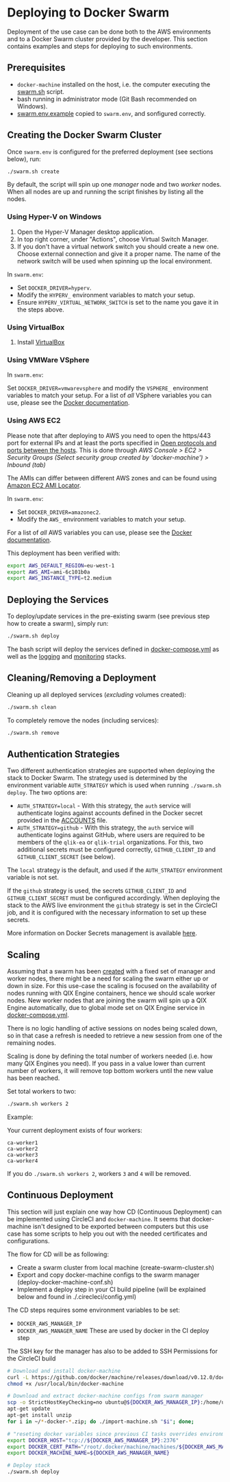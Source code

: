 # Deploying to Docker Swarm

Deployment of the use case can be done both to the AWS environments and to a Docker Swarm cluster provided by the
developer. This section contains examples and steps for deploying to such environments.

## Prerequisites

* `docker-machine` installed on the host, i.e. the computer executing the [swarm.sh](../swarm.sh) script.
* bash running in administrator mode (Git Bash recommended on Windows).
* [swarm.env.example](/swarm.env.example) copied to `swarm.env`, and sonfigured correctly.

## Creating the Docker Swarm Cluster

Once `swarm.env` is configured for the preferred deployment (see sections below), run:

```bash
./swarm.sh create
```

By default, the script will spin up one _manager_ node and two _worker_ nodes. When all nodes are up and running the
script finishes by listing all the nodes.

### Using Hyper-V on Windows

1. Open the Hyper-V Manager desktop application.
1. In top right corner, under "Actions", choose Virtual Switch Manager.
1. If you don't have a virtual network switch you should create a new one.
    Choose external connection and give it a proper name.
    The name of the network switch will be used when spinning up the local environment.

In `swarm.env`:

- Set `DOCKER_DRIVER=hyperv`.
- Modify the `HYPERV_` environment variables to match your setup.
- Ensure `HYPERV_VIRTUAL_NETWORK_SWITCH` is set to the name you gave it in the steps above.

### Using VirtualBox

1. Install [VirtualBox](https://www.virtualbox.org/wiki/Downloads)

### Using VMWare VSphere

In `swarm.env`:

Set `DOCKER_DRIVER=vmwarevsphere` and modify the `VSPHERE_` environment variables to match your setup. For a list of
_all_ VSphere variables you can use, please see the
[Docker documentation](https://docs.docker.com/machine/drivers/vsphere/).

### Using AWS EC2

Please note that after deploying to AWS you need to open the https/443 port for external IPs and at least the ports
specified in
[Open protocols and ports between the hosts](https://docs.docker.com/engine/swarm/swarm-tutorial/#open-protocols-and-ports-between-the-hosts).
This is done through *AWS Console > EC2 > Security Groups (Select security group created by 'docker-machine') >
Inbound (tab)*

The AMIs can differ between different AWS zones and can be found using
[Amazon EC2 AMI Locator](https://cloud-images.ubuntu.com/locator/ec2/).

In `swarm.env`:

- Set `DOCKER_DRIVER=amazonec2`.
- Modify the `AWS_` environment variables to match your setup.

For a list of _all_ AWS variables you can use, please see the
[Docker documentation](https://docs.docker.com/machine/drivers/aws/).

This deployment has been verified with:

```sh
export AWS_DEFAULT_REGION=eu-west-1
export AWS_AMI=ami-6c101b0a
export AWS_INSTANCE_TYPE=t2.medium
```

## Deploying the Services

To deploy/update services in the pre-existing swarm (see previous step how to create a swarm), simply run:

```bash
./swarm.sh deploy
```

The bash script will deploy the services defined in [docker-compose.yml](../docker-compose.yml) as well as the
[logging](../docker-compose.logging.yml) and [monitoring](../docker-compose.monitoring.yml) stacks.

## Cleaning/Removing a Deployment

Cleaning up all deployed services (_excluding_ volumes created):

```bash
./swarm.sh clean
```

To completely remove the nodes (including services):

```bash
./swarm.sh remove
```

## Authentication Strategies

Two different authentication strategies are supported when deploying the stack to Docker Swarm. The strategy used is
determined by the environment variable `AUTH_STRATEGY` which is used when running `./swarm.sh deploy`. The two options
are:

- `AUTH_STRATEGY=local` - With this strategy, the `auth` service will authenticate logins against
    accounts defined in the Docker secret provided in the [ACCOUNTS](../secrets/ACCOUNTS) file.
- `AUTH_STRATEGY=github` - With this strategy, the `auth` service will authenticate logins against GitHub, where users
    are required to be members of the `qlik-ea` or `qlik-trial` organizations. For this, two additional secrets must be
    configured correctly, `GITHUB_CLIENT_ID` and `GITHUB_CLIENT_SECRET` (see below).

The `local` strategy is the default, and used if the `AUTH_STRATEGY` environment variable is not set.

If the `github` strategy is used, the secrets `GITHUB_CLIENT_ID` and `GITHUB_CLIENT_SECRET` must be configured
accordingly. When deploying the stack to the AWS live environment the `github` strategy is set in the CircleCI job,
and it is configured with the necessary information to set up these secrets.

More information on Docker Secrets management is available [here](./secrets.md).

## Scaling

Assuming that a swarm has been [created](#deploy) with a fixed set of manager and worker nodes, there might be a need
for scaling the swarm either up or down in size. For this use-case the scaling is focused on the availability of nodes
running with QIX Engine containers, hence we should scale worker nodes. New worker nodes that are joining the swarm will
spin up a QIX Engine automatically, due to global mode set on QIX Engine service in
[docker-compose.yml](../docker-compose.yml).

There is no logic handling of active sessions on nodes being scaled down, so in that case a refresh is needed to
retrieve a new session from one of the remaining nodes.

Scaling is done by defining the total number of workers needed (i.e. how many QIX Engines you need). If you pass in a
value lower than current number of workers, it will remove top bottom workers until the new value has been reached.

Set total workers to two:

```bash
./swarm.sh workers 2
```

Example:

Your current deployment exists of four workers:

```
ca-worker1
ca-worker2
ca-worker3
ca-worker4
```

If you do `./swarm.sh workers 2`, workers `3` and `4` will be removed.

## Continuous Deployment

This section will just explain one way how CD (Continuous Deployment) can be implemented using CircleCI and
`docker-machine`. It seems that docker-machine isn't designed to be exported between computers but this use case has
some scripts to help you out with the needed certificates and configurations.

The flow for CD will be as following:
- Create a swarm cluster from local machine (create-swarm-cluster.sh)
- Export and copy docker-machine configs to the swarm manager (deploy-docker-machine-conf.sh)
- Implement a deploy step in your CI build pipeline (will be explained below and found in ./.cirecleci/config.yml)

The CD steps requires some environment variables to be set:
- `DOCKER_AWS_MANAGER_IP`
- `DOCKER_AWS_MANAGER_NAME`
These are used by docker in the CI deploy step

The SSH key for the manager has also to be added to SSH Permissions for the CircleCI build

```sh
# Download and install docker-machine
curl -L https://github.com/docker/machine/releases/download/v0.12.0/docker-machine-`uname -s`-`uname -m` > /usr/local/bin/docker-machine
chmod +x /usr/local/bin/docker-machine

# Download and extract docker-machine configs from swarm manager
scp -o StrictHostKeyChecking=no ubuntu@${DOCKER_AWS_MANAGER_IP}:/home/ubuntu/*-docker-*.zip ~/
apt-get update
apt-get install unzip
for i in ~/*-docker-*.zip; do ./import-machine.sh "$i"; done;

# "reseting docker variables since previous CI tasks overrides environment variables"
export DOCKER_HOST="tcp://${DOCKER_AWS_MANAGER_IP}:2376"
export DOCKER_CERT_PATH="/root/.docker/machine/machines/${DOCKER_AWS_MANAGER_NAME}"
export DOCKER_MACHINE_NAME=${DOCKER_AWS_MANAGER_NAME}

# Deploy stack
./swarm.sh deploy
```
